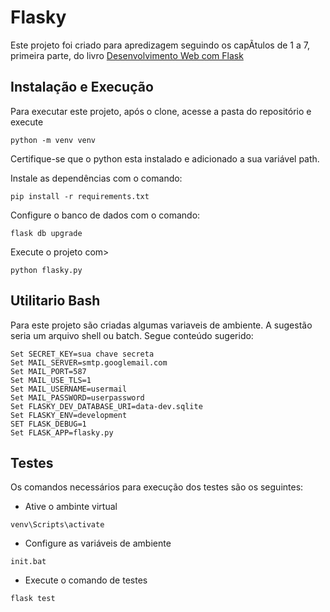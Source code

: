 # Flasky
Este projeto foi criado para apredizagem seguindo os capÃ­tulos de 1 a 7, primeira parte, do livro [Desenvolvimento Web com Flask](https://novatec.com.br/livros/desenvolvimento-web-com-flask/)

## Instalação e Execução
Para executar este projeto, após o clone, acesse a pasta do repositório e execute
```
python -m venv venv
```
Certifique-se que o python esta instalado e adicionado a sua variável path.

Instale as dependências com o comando:
```
pip install -r requirements.txt
```

Configure o banco de dados com o comando:
```
flask db upgrade
```

Execute o projeto com>
```
python flasky.py
```

## Utilitario Bash
Para este projeto são criadas algumas variaveis de ambiente. A sugestão seria um arquivo shell ou batch.
Segue conteúdo sugerido:

```
Set SECRET_KEY=sua chave secreta
Set MAIL_SERVER=smtp.googlemail.com
Set MAIL_PORT=587
Set MAIL_USE_TLS=1
Set MAIL_USERNAME=usermail
Set MAIL_PASSWORD=userpassword
Set FLASKY_DEV_DATABASE_URI=data-dev.sqlite
Set FLASKY_ENV=development
SET FLASK_DEBUG=1
Set FLASK_APP=flasky.py
```

## Testes

Os comandos necessários para execução dos testes são os seguintes:

- Ative o ambinte virtual
```
venv\Scripts\activate
```

- Configure as variáveis de ambiente
```
init.bat
```

- Execute o comando de testes
```
flask test
```
